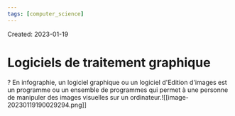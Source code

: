 ```yaml
---
tags: [computer_science] 
---
```

Created: 2023-01-19

# Logiciels de traitement graphique
?
En infographie, un logiciel graphique ou un logiciel d'Edition d'images est un programme ou un ensemble de programmes qui permet à une personne de manipuler des images visuelles sur un ordinateur.![[image-20230119190029294.png]]
<!--SR:!2023-03-08,21,250-->


